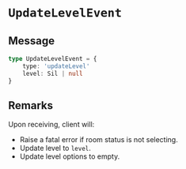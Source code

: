 # `UpdateLevelEvent`

## Message

```ts
type UpdateLevelEvent = {
    type: 'updateLevel'
    level: Sil | null
}
```

## Remarks

Upon receiving, client will:

-   Raise a fatal error if room status is not selecting.
-   Update level to `level`.
-   Update level options to empty.
